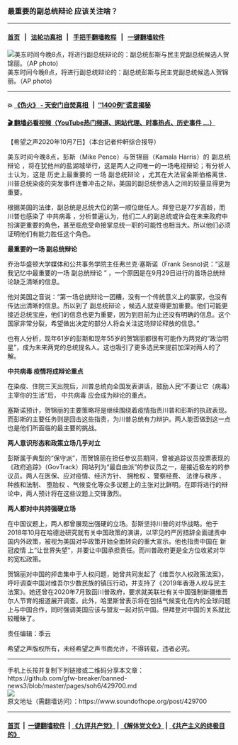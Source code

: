 ### 最重要的副总统辩论 应该关注啥？
------------------------

#### [首页](https://github.com/gfw-breaker/banned-news3/blob/master/README.md) &nbsp;&nbsp;|&nbsp;&nbsp; [法轮功真相](https://github.com/begood0513/basic/blob/master/README.md)  &nbsp;&nbsp;|&nbsp;&nbsp; [手把手翻墙教程](https://github.com/gfw-breaker/guides/wiki)  &nbsp;&nbsp;|&nbsp;&nbsp; [一键翻墙软件](https://github.com/gfw-breaker/nogfw/blob/master/README.md)  



<div><img alt=" 美东时间今晚8点，将进行副总统辩论的：副总统彭斯与民主党副总统候选人贺锦丽。（AP photo)" src="https://img.soundofhope.org/2020-10/1602073619746.jpg"/>
<br/><figcaption class="caption">
 美东时间今晚8点，将进行副总统辩论的：副总统彭斯与民主党副总统候选人贺锦丽。（AP photo)
</figcaption></div><hr/>

#### 💥 [《伪火》 - 天安门自焚真相 ](http://158.247.195.190:10000/videos/blog/weihuo.html)&nbsp; |&nbsp; [“1400例”谎言揭秘  ](http://158.247.195.190:10000/videos/blog/jiexi1400.html)

#### [ 🎬  翻墙必看视频（YouTube热门频道、网站代理、时事热点、历史事件 ...）](https://github.com/gfw-breaker/links/blob/master/banned.md)

<div><div class="Content__Wrapper sc-1bvya0-0 grZQxZ">
 <p class="meta-top">
  <span class="meta">
   【希望之声2020年10月7日】（本台记者仲軒综合报导）
  </span>
 </p>
 <p style="text-align:justify">
  美东时间今晚8点，彭斯（Mike Pence）与贺锦丽（Kamala Harris）的
  <ok href="/term/389818">
   副总统辩论
  </ok>
  ，将在犹他州的盐湖城举行，这是两人之间唯一的一场电视辩论；有分析人士认为，这是
  <ok href="/term/392254">
   历史上最重要的
  </ok>
  一场
  <ok href="/term/389818">
   副总统辩论
  </ok>
  ，尤其在大法官金斯伯格离世、川普总统染疫的突发事件连番冲击之际，美国的副总统参选人之间的较量显得更为重要。
 </p>
 <p>
  根据美国的法律，副总统是总统大位的第一顺位继任人。拜登已是77岁高龄，而川普也感染了
  <ok href="/term/248971">
   中共病毒
  </ok>
  ，分析普遍认为，他们二人的副总统或许会在未来政府中扮演更重要的角色，甚至临危受命接掌总统一职的可能性也相当大。所以他们必须证明他们有能力胜任这个角色。
 </p>
 <div class="AD_Embed__Wrap-sc-1xslmin-0 igMuqX module desktop">
  <div>
  </div>
 </div>
 <p>
  <strong>
   最重要的一场
   <ok href="/term/389818">
    副总统辩论
   </ok>
  </strong>
 </p>
 <p>
  乔治华盛顿大学媒体和公共事务学院主任弗兰克·塞斯诺（Frank Sesno)说：“这是我记忆中最重要的一场
  <ok href="/term/389818">
   副总统辩论
  </ok>
  ” ，一个原因是在9月29日进行的首场总统辩论缺乏清晰的信息。
 </p>
 <p>
  他对美国之音说：“第一场总统辩论一团糟，没有一个传统意义上的赢家，也没有传达出清晰的信息。所以到了
  <ok href="/term/389818">
   副总统辩论
  </ok>
  ，候选人就变得更加重要。他们可能更接近总统宝座，他们的信息也更为重要，因为到目前为止还没有明确的信息。这个国家非常分裂，希望做出决定的部分人将会关注这场辩论释放的信息。”
 </p>
 <p>
  也有人分析，现年61岁的彭斯和现年55岁的贺锦丽都很有可能作为两党的“政治明星”，成为未来两党的总统提名人。这也吸引了更多选民来提前加深对两人的了解。
 </p>
 <p>
  <strong>
   <ok href="/term/248971">
    中共病毒
   </ok>
   疫情将成辩论重点
  </strong>
 </p>
 <p>
  在染疫、住院三天出院后，川普总统向全国发表讲话，鼓励人民“不要让它（病毒）主宰你的生活”后，
  <ok href="/term/248971">
   中共病毒
  </ok>
  应会成为辩论的重点。
 </p>
 <p>
  塞斯诺预计，贺锦丽的主要策略将是继续围绕着疫情指责川普和彭斯的执政表现。而彭斯的主要任务则是回击这些指责，为川普总统有力辩护。两人能否做到这一点也是他们所面临的最主要的挑战。
 </p>
 <p>
  <strong>
   两人意识形态和政策立场几乎对立
  </strong>
 </p>
 <p>
  彭斯属于典型的“保守派”，而贺锦丽在担任参议员期间，曾被追踪议员投票表现的《政府追踪》（GovTrack）网站列为“最自由派”的参议员之一，是接近极左的的参议员。两人在医保、应对疫情、经济方针、
  <ok href="/term/1473">
   拥枪权
  </ok>
  、警察经费、
  <ok href="/term/353947">
   法律与秩序
  </ok>
  、种族和法制、
  <ok href="/term/241609">
   堕胎权
  </ok>
  、气候变化等众多议题上的主张对比鲜明。在即将进行的辩论中，两人预计将在这些议题上交锋激烈。
 </p>
 <p>
  <strong>
   两人都对中共持强硬立场
  </strong>
 </p>
 <p>
  在中国议题上，两人都曾展现出强硬的立场。彭斯坚持川普的对华战略。他于2018年10月在哈德逊研究就有关中国政策的演讲，以罕见的严厉措辞全面谴责中国内外政策，被视为美国对华政策开始全面转向的重大宣示。他也指责中国在
  <ok href="/term/226222">
   新冠疫情
  </ok>
  上“让世界失望”，并要让中国承担责任。而川普政府更是全方位收紧对华的宽松政策。
 </p>
 <p>
  贺锦丽对中国的抨击集中于人权问题，她曾共同发起了《维吾尔人权政策法案》，呼吁调查中国对维吾尔少数民族的镇压行动，并支持了《2019年香港人权与民主法案》。她还曾在2020年7月致函川普政府，要求就美联社有关中国强制新疆维吾尔人节育的报道展开调查。此外，哈里斯曾表示将在包括气候变化在内的全球问题上与中国合作，同时强调美国应该与盟友一起对抗中国。但拜登对中国的关系就比较暧昧了。
 </p>
 <p class="meta-btm">
  责任编辑：季云
 </p>
 <p class="meta-btm">
  希望之声版权所有，未经希望之声书面允许，不得转载，违者必究。
 </p>
</div>
</div>
<hr/>
手机上长按并复制下列链接或二维码分享本文章：<br/>
https://github.com/gfw-breaker/banned-news3/blob/master/pages/soh6/429700.md <br/>
<a href='https://github.com/gfw-breaker/banned-news3/blob/master/pages/soh6/429700.md'><img src='https://github.com/gfw-breaker/banned-news3/blob/master/pages/soh6/429700.md.png'/></a> <br/>
原文地址（需翻墙访问）：https://www.soundofhope.org/post/429700


------------------------
#### [首页](https://github.com/gfw-breaker/banned-news3/blob/master/README.md) &nbsp;|&nbsp; [一键翻墙软件](https://github.com/gfw-breaker/nogfw/blob/master/README.md) &nbsp;| [《九评共产党》](https://github.com/gfw-breaker/9ping.md/blob/master/README.md#九评之一评共产党是什么) | [《解体党文化》](https://github.com/gfw-breaker/jtdwh.md/blob/master/README.md) | [《共产主义的终极目的》](https://github.com/gfw-breaker/gczydzjmd.md/blob/master/README.md)


<img src='http://gfw-breaker.win/banned-news3/pages/soh6/429700.md' width='0px' height='0px'/>